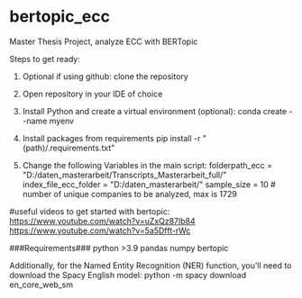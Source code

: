 # bertopic_ecc
Master Thesis Project, analyze ECC with BERTopic

Steps to get ready:

1) Optional if using github: clone the repository

2) Open repository in your IDE of choice

3) Install Python and create a virtual environment (optional):
conda create --name myenv

4) Install packages from requirements
pip install -r "(path)/.requirements.txt"

5) Change the following Variables in the main script:
folderpath_ecc = "D:/daten_masterarbeit/Transcripts_Masterarbeit_full/"   
index_file_ecc_folder = "D:/daten_masterarbeit/"
sample_size = 10 # number of unique companies to be analyzed, max is 1729



#useful videos to get started with bertopic:
https://www.youtube.com/watch?v=uZxQz87lb84
https://www.youtube.com/watch?v=5a5Dfft-rWc

###Requirements###
python >3.9
pandas 
numpy 
bertopic 

Additionally, for the Named Entity Recognition (NER) function, you'll need to download the Spacy English model:
python -m spacy download en_core_web_sm